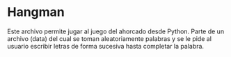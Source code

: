 # Hangman
Este archivo permite jugar al juego del ahorcado desde Python. Parte de un archivo (data) del cual se toman aleatoriamente palabras y se le pide al usuario escribir letras de forma sucesiva hasta completar la palabra.
